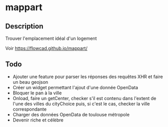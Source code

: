 # mappart
## Description
Trouver l'emplacement idéal d'un logement

Voir https://flowcad.github.io/mappart/

## Todo
* Ajouter une feature pour parser les réponses des requêtes XHR et faire un beau geojson
* Créer un widget permettant l'ajout d'une donnée OpenData
* Bloquer le pan à la ville
* Onload, faire un getCenter, checker s'il est contenu dans l'extent de l'une des villes du cityChoice puis, si c'est le cas, checker la ville correspondante
* Charger des données OpenData de toulouse métropole
* Devenir riche et célèbre
